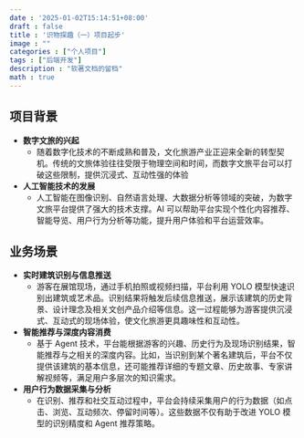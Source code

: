 ```yaml
---
date : '2025-01-02T15:14:51+08:00'
draft : false
title : '识物探趣（一）项目起步'
image : ""
categories : ["个人项目"]
tags : ["后端开发"]
description : "软著文档的留档"
math : true
---
```


## 项目背景

- **数字文旅的兴起**
  - 随着数字化技术的不断成熟和普及，文化旅游产业正迎来全新的转型契机。传统的文旅体验往往受限于物理空间和时间，而数字文旅平台可以打破这些限制，提供沉浸式、互动性强的体验
- **人工智能技术的发展**
  - 人工智能在图像识别、自然语言处理、大数据分析等领域的突破，为数字文旅平台提供了强大的技术支撑。AI 可以帮助平台实现个性化内容推荐、智能导览、用户行为分析等功能，提升用户体验和平台运营效率。

## 业务场景

- **实时建筑识别与信息推送**
  - 游客在展馆现场，通过手机拍照或视频扫描，平台利用 YOLO 模型快速识别出建筑或艺术品。识别结果将触发后续信息推送，展示该建筑的历史背景、设计理念及相关文创产品介绍等信息。这一过程能够为游客提供沉浸式、互动式的现场体验，使文化旅游更具趣味性和互动性。
- **智能推荐与深度内容消费**
  - 基于 Agent 技术，平台能根据游客的兴趣、历史行为及现场识别结果，智能推荐与之相关的深度内容。比如，当识别到某个著名建筑后，平台不仅提供该建筑的基本信息，还可能推荐详细的专题文章、历史故事、专家讲解视频等，满足用户多层次的知识需求。
- **用户行为数据采集与分析**
  - 在识别、推荐和社交互动过程中，平台会持续采集用户的行为数据（如点击、浏览、互动频次、停留时间等）。这些数据不仅有助于改进 YOLO 模型的识别精度和 Agent 推荐策略。